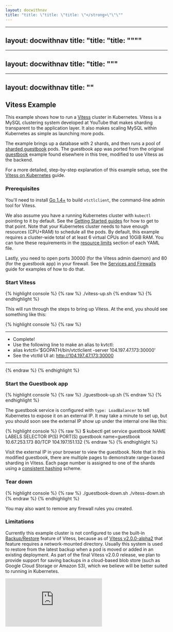 ```yaml
---
layout: docwithnav
title: "title: \"title: \"title: \"</strong>\"\"\""
---
```

---
layout: docwithnav
title: "title: \"title: \"</strong>\"\""
---
---
layout: docwithnav
title: "title: \"</strong>\""
---
---
layout: docwithnav
title: "</strong>"
---
<!-- BEGIN MUNGE: UNVERSIONED_WARNING -->


<!-- END MUNGE: UNVERSIONED_WARNING -->

## Vitess Example

This example shows how to run a [Vitess](http://vitess.io) cluster in Kubernetes.
Vitess is a MySQL clustering system developed at YouTube that makes sharding
transparent to the application layer. It also makes scaling MySQL within
Kubernetes as simple as launching more pods.

The example brings up a database with 2 shards, and then runs a pool of
[sharded guestbook](https://github.com/youtube/vitess/tree/master/examples/kubernetes/guestbook)
pods. The guestbook app was ported from the original
[guestbook](../../examples/guestbook-go/)
example found elsewhere in this tree, modified to use Vitess as the backend.

For a more detailed, step-by-step explanation of this example setup, see the
[Vitess on Kubernetes](http://vitess.io/getting-started/) guide.

### Prerequisites

You'll need to install [Go 1.4+](https://golang.org/doc/install) to build
`vtctlclient`, the command-line admin tool for Vitess.

We also assume you have a running Kubernetes cluster with `kubectl` pointing to
it by default. See the [Getting Started guides](../../docs/getting-started-guides/)
for how to get to that point. Note that your Kubernetes cluster needs to have
enough resources (CPU+RAM) to schedule all the pods. By default, this example
requires a cluster-wide total of at least 6 virtual CPUs and 10GiB RAM. You can
tune these requirements in the
[resource limits](../../docs/user-guide/compute-resources.html)
section of each YAML file.

Lastly, you need to open ports 30000 (for the Vitess admin daemon) and 80 (for
the guestbook app) in your firewall. See the
[Services and Firewalls](../../docs/user-guide/services-firewalls.html)
guide for examples of how to do that.

### Start Vitess

{% highlight console %}
{% raw %}
./vitess-up.sh
{% endraw %}
{% endhighlight %}

This will run through the steps to bring up Vitess. At the end, you should see
something like this:

{% highlight console %}
{% raw %}
****************************
* Complete!
* Use the following line to make an alias to kvtctl:
* alias kvtctl='$GOPATH/bin/vtctlclient -server 104.197.47.173:30000'
* See the vtctld UI at: http://104.197.47.173:30000
****************************
{% endraw %}
{% endhighlight %}

### Start the Guestbook app

{% highlight console %}
{% raw %}
./guestbook-up.sh
{% endraw %}
{% endhighlight %}

The guestbook service is configured with `type: LoadBalancer` to tell Kubernetes
to expose it on an external IP. It may take a minute to set up, but you should
soon see the external IP show up under the internal one like this:

{% highlight console %}
{% raw %}
$ kubectl get service guestbook
NAME        LABELS    SELECTOR         IP(S)             PORT(S)
guestbook   <none>    name=guestbook   10.67.253.173     80/TCP
                                       104.197.151.132
{% endraw %}
{% endhighlight %}

Visit the external IP in your browser to view the guestbook. Note that in this
modified guestbook, there are multiple pages to demonstrate range-based sharding
in Vitess. Each page number is assigned to one of the shards using a
[consistent hashing](https://en.wikipedia.org/wiki/Consistent_hashing) scheme.

### Tear down

{% highlight console %}
{% raw %}
./guestbook-down.sh
./vitess-down.sh
{% endraw %}
{% endhighlight %}

You may also want to remove any firewall rules you created.

### Limitations

Currently this example cluster is not configured to use the built-in
[Backup/Restore](http://vitess.io/user-guide/backup-and-restore.html) feature of
Vitess, because as of
[Vitess v2.0.0-alpha2](https://github.com/youtube/vitess/releases) that feature
requires a network-mounted directory. Usually this system is used to restore
from the latest backup when a pod is moved or added in an existing deployment.
As part of the final Vitess v2.0.0 release, we plan to provide support for
saving backups in a cloud-based blob store (such as Google Cloud Storage or
Amazon S3), which we believe will be better suited to running in Kubernetes.


<!-- BEGIN MUNGE: GENERATED_ANALYTICS -->
[![Analytics](https://kubernetes-site.appspot.com/UA-36037335-10/GitHub/examples/vitess/README.md?pixel)]()
<!-- END MUNGE: GENERATED_ANALYTICS -->




